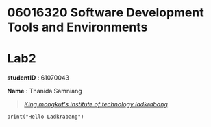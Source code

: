 # 06016320 Software Development Tools and Environments

# Lab2

**studentID** : 61070043

**Name** : Thanida Samniang

> *[King mongkut's institute of technology ladkrabang](www.kmitl.ac.th)*

~~~
print("Hello Ladkrabang")
~~~